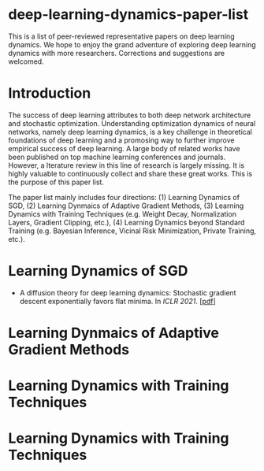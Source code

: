 # deep-learning-dynamics-paper-list

This is a list of peer-reviewed representative papers on deep learning dynamics. We hope to enjoy the grand adventure of exploring deep learning dynamics with more researchers. Corrections and suggestions are welcomed. 

# Introduction

The success of deep learning attributes to both deep network architecture and stochastic optimization. Understanding optimization dynamics of neural networks, namely deep learning dynamics, is a key challenge in theoretical foundations of deep learning and a promosing way to further improve empirical success of deep learning. A large body of related works have been published on top machine learning conferences and journals. However, a lterature review in this line of research is largely missing. It is highly valuable to continuously collect and share these great works. This is the purpose of this paper list. 

The paper list mainly includes four directions:
(1) Learning Dynamics of SGD,
(2) Learning Dynmaics of Adaptive Gradient Methods,
(3) Learning Dynamics with Training Techniques (e.g. Weight Decay, Normalization Layers, Gradient Clipping, etc.),
(4) Learning Dynamics beyond Standard Training (e.g. Bayesian Inference, Vicinal Risk Minimization, Private Training, etc.).


# Learning Dynamics of SGD

- A diffusion theory for deep learning dynamics: Stochastic gradient descent exponentially favors flat minima. In *ICLR 2021*. [[pdf](https://openreview.net/pdf?id=wXgk_iCiYGo)]

# Learning Dynmaics of Adaptive Gradient Methods


# Learning Dynamics with Training Techniques


# Learning Dynamics with Training Techniques






